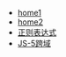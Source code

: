 * [home1](home1)
* [home2](home2)
* [正则表达式](foo/正则表达式)
* [JS-5跨域](foo/JS-5跨域)
<!-- * [bar/a](bar/a) -->
